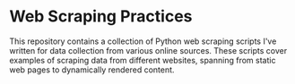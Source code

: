 # Web Scraping Practices
This repository contains a collection of Python web scraping scripts I've written for data collection from various online sources. These scripts cover examples of scraping data from different websites, spanning from static web pages to dynamically rendered content.
